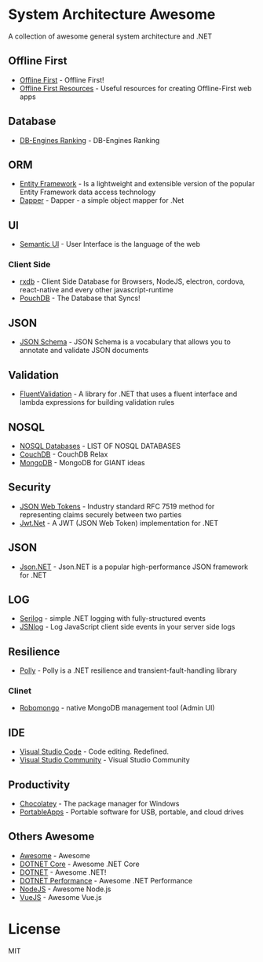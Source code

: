 # System Architecture Awesome
A collection of awesome general system architecture and .NET

## Offline First
* [Offline First](http://offlinefirst.org/) - Offline First!
* [Offline First Resources](https://github.com/pazguille/offline-first/) - Useful resources for creating Offline-First web apps

## Database
* [DB-Engines Ranking](https://db-engines.com/en/ranking) - DB-Engines Ranking

## ORM
* [Entity Framework](https://github.com/aspnet/EntityFramework) - Is a lightweight and extensible version of the popular Entity Framework data access technology
* [Dapper](https://github.com/StackExchange/Dapper) - Dapper - a simple object mapper for .Net

## UI
 * [Semantic UI](https://semantic-ui.com/) - User Interface is the language of the web

### Client Side
* [rxdb](https://github.com/pubkey/rxdb) - Client Side Database for Browsers, NodeJS, electron, cordova, react-native and every other javascript-runtime
* [PouchDB](https://pouchdb.com/) - The Database that Syncs!

## JSON
* [JSON Schema](http://json-schema.org/) - JSON Schema is a vocabulary that allows you to annotate and validate JSON documents

## Validation
* [FluentValidation](https://github.com/JeremySkinner/FluentValidation) - A library for .NET that uses a fluent interface and lambda expressions for building validation rules

## NOSQL
* [NOSQL Databases](http://nosql-database.org/) - LIST OF NOSQL DATABASES
* [CouchDB](http://couchdb.apache.org/) - CouchDB Relax
* [MongoDB](https://www.mongodb.com/) - MongoDB for GIANT ideas

## Security
* [JSON Web Tokens](https://jwt.io) - Industry standard RFC 7519 method for representing claims securely between two parties
* [Jwt.Net](https://github.com/jwt-dotnet/jwt) - A JWT (JSON Web Token) implementation for .NET

## JSON
* [Json.NET](https://github.com/JamesNK/Newtonsoft.Json) - Json.NET is a popular high-performance JSON framework for .NET

## LOG
* [Serilog](https://serilog.net/) - simple .NET logging with fully-structured events
* [JSNlog](http://jsnlog.com/) - Log JavaScript client side events in your server side logs

## Resilience
* [Polly](https://github.com/App-vNext/Polly) - Polly is a .NET resilience and transient-fault-handling library

### Clinet
* [Robomongo](https://robomongo.org/) - native MongoDB management tool (Admin UI)

## IDE
* [Visual Studio Code](https://code.visualstudio.com/) - Code editing. Redefined.
* [Visual Studio Community](https://www.visualstudio.com/vs/community/) - Visual Studio Community

## Productivity

* [Chocolatey](https://chocolatey.org/) - The package manager for Windows
* [PortableApps](https://portableapps.com/) - Portable software for USB, portable, and cloud drives

## Others Awesome

* [Awesome](https://github.com/sindresorhus/awesome) - Awesome
* [DOTNET Core](https://github.com/thangchung/awesome-dotnet-core) - Awesome .NET Core
* [DOTNET](https://github.com/quozd/awesome-dotnet) - Awesome .NET!
* [DOTNET Performance](https://github.com/adamsitnik/awesome-dot-net-performance) - Awesome .NET Performance
* [NodeJS](https://github.com/sindresorhus/awesome-nodejs) - Awesome Node.js
* [VueJS](https://github.com/vuejs/awesome-vue) - Awesome Vue.js

# License

MIT